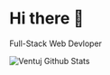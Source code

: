 # Hi there 👋

Full-Stack Web Devloper

![Ventuj Github Stats](https://github-readme-stats.vercel.app/api?username=Daniele-Venturin&theme=chartreuse-dark&show_icons=true)
<!--
**Daniele-Venturin/Daniele-Venturin** is a ✨ _special_ ✨ repository because its `README.md` (this file) appears on your GitHub profile.

Here are some ideas to get you started:

- 🔭 I’m currently working on ...
- 🌱 I’m currently learning ...
- 👯 I’m looking to collaborate on ...
- 🤔 I’m looking for help with ...
- 💬 Ask me about ...
- 📫 How to reach me: ...
- 😄 Pronouns: ...
- ⚡ Fun fact: ...
-->
